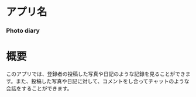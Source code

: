 # アプリ名
### Photo diary
# 概要
このアプリでは、登録者の投稿した写真や日記のような記録を見ることができます。また、投稿した写真や日記に対して、コメントをし合ってチャットのような会話をすることができます。
